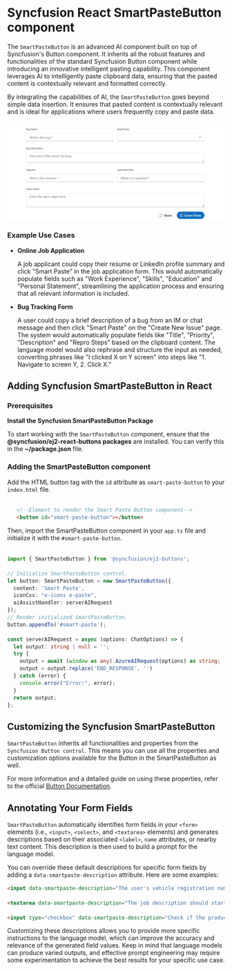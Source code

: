 # Syncfusion React SmartPasteButton component

The `SmartPasteButton` is an advanced AI component built on top of Syncfusion's Button component. It inherits all the robust features and functionalities of the standard Syncfusion Button component while introducing an innovative intelligent pasting capability. This component leverages AI to intelligently paste clipboard data, ensuring that the pasted content is contextually relevant and formatted correctly.

By integrating the capabilities of AI, the `SmartPasteButton` goes beyond simple data insertion. It ensures that pasted content is contextually relevant and is ideal for applications where users frequently copy and paste data.

![Gif image of SmartPasteButton](./gif-images/smartpaste-withannotations.gif)

### Example Use Cases

* **Online Job Application**

   A job applicant could copy their resume or LinkedIn profile summary and click "Smart Paste" in the job application form. This would automatically populate fields such as "Work Experience", "Skills", "Education" and "Personal Statement", streamlining the application process and ensuring that all relevant information is included.

* **Bug Tracking Form**

   A user could copy a brief description of a bug from an IM or chat message and then click "Smart Paste" on the "Create New Issue" page. The system would automatically populate fields like "Title", "Priority", "Description" and "Repro Steps" based on the clipboard content. The language model would also rephrase and structure the input as needed, converting phrases like "I clicked X on Y screen" into steps like "1. Navigate to screen Y, 2. Click X."

## Adding Syncfusion SmartPasteButton in React

### Prerequisites

**Install the Syncfusion SmartPasteButton Package**

To start working with the `SmartPasteButton` component, ensure that the **@syncfusion/ej2-react-buttons packages** are installed. You can verify this in the **~/package.json** file.

### Adding the SmartPasteButton component

Add the HTML button tag with the `id` attribute as `smart-paste-button` to your `index.html` file.

```html

   <!--Element to render the Smart Paste Button component-->
   <button id="smart-paste-button"></button>

```

Then, import the SmartPasteButton component in your `app.ts` file and initialize it with the `#smart-paste-button`.

```ts

import { SmartPasteButton } from '@syncfusion/ej2-buttons';

// Initialize SmartPasteButton control.
let button: SmartPasteButton = new SmartPasteButton({
  content: 'Smart Paste',
  iconCss: "e-icons e-paste",
  aiAssistHandler: serverAIRequest
});
// Render initialized SmartPasteButton.
button.appendTo('#smart-paste');

const serverAIRequest = async (options: ChatOptions) => {
  let output: string | null = '';
  try {
    output = await (window as any).AzureAIRequest(options) as string;
    output = output.replace('END_RESPONSE', '')
  } catch (error) {
    console.error("Error:", error);
  }
  return output;
};

```

## Customizing the Syncfusion SmartPasteButton

`SmartPasteButton` inherits all functionalities and properties from the `Syncfusion Button control`. This means you can use all the properties and customization options available for the Button in the SmartPasteButton as well.

For more information and a detailed guide on using these properties, refer to the official [Button Documentation](https://ej2.syncfusion.com/react/documentation/button/getting-started).

## Annotating Your Form Fields

`SmartPasteButton` automatically identifies form fields in your `<form>` elements (i.e., `<input>`, `<select>`, and `<textarea>` elements) and generates descriptions based on their associated `<label>`, `name` attributes, or nearby text content. This description is then used to build a prompt for the language model.

You can override these default descriptions for specific form fields by adding a `data-smartpaste-description` attribute. Here are some examples:

```html
<input data-smartpaste-description="The user's vehicle registration number, formatted as XYZ-123" />

<textarea data-smartpaste-description="The job description should start with JOB TITLE in all caps, followed by a paragraph of text"></textarea>

<input type="checkbox" data-smartpaste-description="Check if the product description indicates suitability for children; otherwise, uncheck" />
```

Customizing these descriptions allows you to provide more specific instructions to the language model, which can improve the accuracy and relevance of the generated field values. Keep in mind that language models can produce varied outputs, and effective prompt engineering may require some experimentation to achieve the best results for your specific use case.
